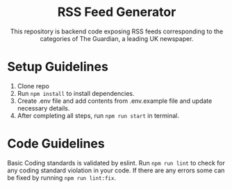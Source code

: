 <h1 align="center">
  RSS Feed Generator
</h1>
<p align="center"> This repository is backend code exposing RSS feeds corresponding to the categories of The Guardian, a leading UK newspaper. </p>

# Setup Guidelines

1. Clone repo
2. Run `npm install` to install dependencies.
3. Create .env file and add contents from .env.example file and update necessary details.
4. After completing all steps, run `npm run start` in terminal.

# Code Guidelines

Basic Coding standards is validated by eslint.
Run `npm run lint` to check for any coding standard violation in your code.
If there are any errors some can be fixed by running `npm run lint:fix`.